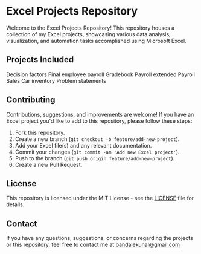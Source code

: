 # Excel Projects Repository

Welcome to the Excel Projects Repository! This repository houses a collection of my Excel projects, showcasing various data analysis, visualization, and automation tasks accomplished using Microsoft Excel.

## Projects Included
Decision factors
Final employee payroll
Gradebook
Payroll extended
Payroll
Sales
Car inventory
Problem statements

## Contributing

Contributions, suggestions, and improvements are welcome! If you have an Excel project you'd like to add to this repository, please follow these steps:

1. Fork this repository.
2. Create a new branch (`git checkout -b feature/add-new-project`).
3. Add your Excel file(s) and any relevant documentation.
4. Commit your changes (`git commit -am 'Add new Excel project'`).
5. Push to the branch (`git push origin feature/add-new-project`).
6. Create a new Pull Request.

## License

This repository is licensed under the MIT License - see the [LICENSE](https://github.com/kunalbandale/Excel-Projects/blob/main/LICENSE) file for details.

## Contact

If you have any questions, suggestions, or concerns regarding the projects or this repository, feel free to contact me at bandalekunal@gmail.com
